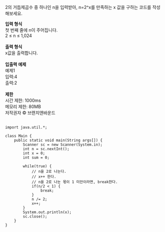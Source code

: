 2의 거듭제곱수 중 하나인 n을 입력받아, n=2^x를 만족하는 x 값을 구하는 코드를 작성해보세요.

**입력 형식**<br>
첫 번째 줄에 n이 주어집니다.<br>
2 ≤ n ≤ 1,024<br>
<br>
**출력 형식**<br>
x값을 출력합니다.<br>
<br>
**입출력 예제**<br>
예제1<br>
입력:4<br>
출력:2<br>
<br>
**제한**<br>
시간 제한: 1000ms<br>
메모리 제한: 80MB<br>
저작권자 © 브랜치앤바운드<br>
<br>
```
import java.util.*;

class Main {
    public static void main(String args[]) {
        Scanner sc = new Scanner(System.in);
        int n = sc.nextInt();
        int x = 0;
        int sum = 0;

        while(true) {
            // n을 2로 나눈다.
            // x++ 한다.
            // n을 2로 나눈 몫이 1 미만이라면, break한다.
            if(n/2 < 1) {
                break;
            }
            n /= 2;
            x++;
        }
        System.out.println(x);
        sc.close();
    }
}
```
